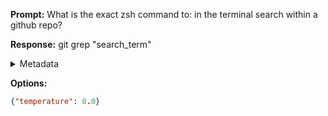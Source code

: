 **Prompt:**
What is the exact zsh command to: in the terminal search within a github repo?


**Response:**
git grep "search_term"

<details><summary>Metadata</summary>

- Duration: 840 ms
- Datetime: 2023-08-30T12:36:56.354313
- Model: gpt-4-0613

</details>

**Options:**
```json
{"temperature": 0.0}
```

